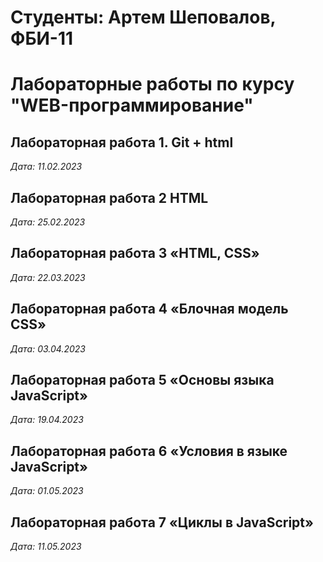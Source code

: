 # Студенты: Артем Шеповалов, ФБИ-11

# Лабораторные работы по курсу "WEB-программирование"

## Лабораторная работа 1. Git + html

*Дата: 11.02.2023*

## Лабораторная работа 2 HTML

*Дата: 25.02.2023*

## Лабораторная работа 3 «HTML, CSS»

*Дата: 22.03.2023*

## Лабораторная работа 4 «Блочная модель CSS»

*Дата: 03.04.2023*

## Лабораторная работа 5 «Основы языка JavaScript»

*Дата: 19.04.2023*

## Лабораторная работа 6 «Условия в языке JavaScript»

*Дата: 01.05.2023*

## Лабораторная работа 7 «Циклы в JavaScript»

*Дата: 11.05.2023*
